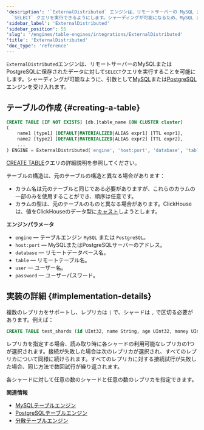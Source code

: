```yaml
---
'description': '`ExternalDistributed` エンジンは、リモートサーバーの MySQL または PostgreSQL に保存されているデータに対して
  `SELECT` クエリを実行できるようにします。シャーディングが可能になるため、MySQL または PostgreSQL エンジンを引数として受け取ります。'
'sidebar_label': 'ExternalDistributed'
'sidebar_position': 55
'slug': '/engines/table-engines/integrations/ExternalDistributed'
'title': 'ExternalDistributed'
'doc_type': 'reference'
---
```


`ExternalDistributed`エンジンは、リモートサーバーのMySQLまたはPostgreSQLに保存されたデータに対して`SELECT`クエリを実行することを可能にします。シャーディングが可能なように、引数として[MySQL](../../../engines/table-engines/integrations/mysql.md)または[PostgreSQL](../../../engines/table-engines/integrations/postgresql.md)エンジンを受け入れます。

## テーブルの作成 {#creating-a-table}

```sql
CREATE TABLE [IF NOT EXISTS] [db.]table_name [ON CLUSTER cluster]
(
    name1 [type1] [DEFAULT|MATERIALIZED|ALIAS expr1] [TTL expr1],
    name2 [type2] [DEFAULT|MATERIALIZED|ALIAS expr2] [TTL expr2],
    ...
) ENGINE = ExternalDistributed('engine', 'host:port', 'database', 'table', 'user', 'password');
```

[CREATE TABLE](/sql-reference/statements/create/table)クエリの詳細説明を参照してください。

テーブルの構造は、元のテーブルの構造と異なる場合があります：

- カラム名は元のテーブルと同じである必要がありますが、これらのカラムの一部のみを使用することができ、順序は任意です。
- カラムの型は、元のテーブルのものと異なる場合があります。ClickHouseは、値をClickHouseのデータ型に[キャスト](/sql-reference/functions/type-conversion-functions#cast)しようとします。

**エンジンパラメータ**

- `engine` — テーブルエンジン `MySQL` または `PostgreSQL`。
- `host:port` — MySQLまたはPostgreSQLサーバーのアドレス。
- `database` — リモートデータベース名。
- `table` — リモートテーブル名。
- `user` — ユーザー名。
- `password` — ユーザーパスワード。

## 実装の詳細 {#implementation-details}

複数のレプリカをサポートし、レプリカは `|` で、シャードは `,` で区切る必要があります。例えば：

```sql
CREATE TABLE test_shards (id UInt32, name String, age UInt32, money UInt32) ENGINE = ExternalDistributed('MySQL', `mysql{1|2}:3306,mysql{3|4}:3306`, 'clickhouse', 'test_replicas', 'root', 'clickhouse');
```

レプリカを指定する場合、読み取り時に各シャードの利用可能なレプリカの1つが選択されます。接続が失敗した場合は次のレプリカが選択され、すべてのレプリカについて同様に続けられます。すべてのレプリカに対する接続試行が失敗した場合、同じ方法で数回試行が繰り返されます。

各シャードに対して任意の数のシャードと任意の数のレプリカを指定できます。

**関連情報**

- [MySQLテーブルエンジン](../../../engines/table-engines/integrations/mysql.md)
- [PostgreSQLテーブルエンジン](../../../engines/table-engines/integrations/postgresql.md)
- [分散テーブルエンジン](../../../engines/table-engines/special/distributed.md)
